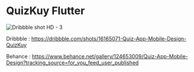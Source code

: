 # QuizKuy Flutter
 
 ![Dribbble shot HD - 3](https://user-images.githubusercontent.com/61135648/128331580-fec9a9b9-b276-4e78-9264-8d7b18059ad1.png)

Dribbble : https://dribbble.com/shots/16165071-Quiz-App-Mobile-Design-QuizKuy

Behance : https://www.behance.net/gallery/124653009/Quiz-App-Mobile-Design?tracking_source=for_you_feed_user_published
